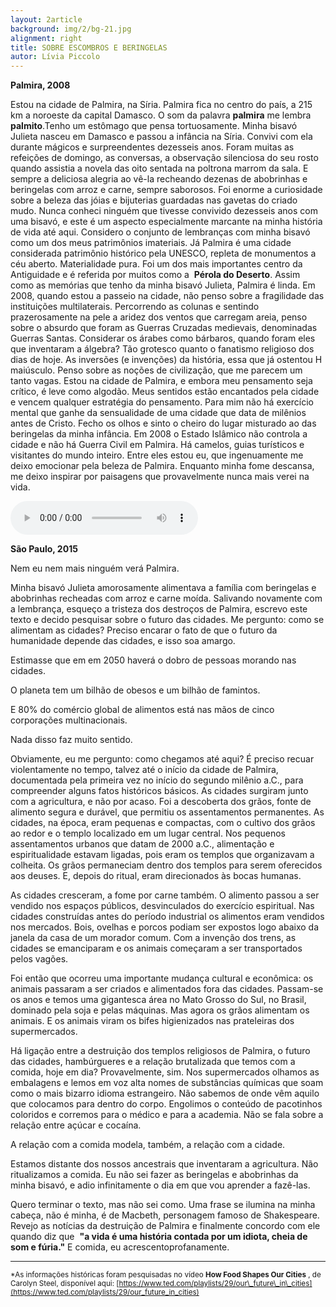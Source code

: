 ```yaml
---
layout: 2article
background: img/2/bg-21.jpg
alignment: right
title: SOBRE ESCOMBROS E BERINGELAS
autor: Lívia Piccolo
---
```


**Palmira, 2008**

Estou na cidade de Palmira, na Síria. Palmira fica no centro do país, a 215 km a noroeste da capital Damasco. O som da palavra ​ **palmira** me lembra ​ **palmito** _​_.Tenho um estômago que pensa tortuosamente. Minha bisavó Julieta nasceu em Damasco e passou a infância na Síria. Convivi com ela durante mágicos e surpreendentes dezesseis anos. Foram muitas as refeições de domingo, as conversas, a observação silenciosa do seu rosto quando assistia a novela das oito sentada na poltrona marrom da sala. E sempre a deliciosa alegria ao vê-­la recheando dezenas de abobrinhas e beringelas com arroz e carne, sempre saborosos. Foi enorme a curiosidade sobre a beleza das jóias e bijuterias guardadas nas gavetas do criado mudo. Nunca conheci ninguém que tivesse convivido dezesseis anos com uma bisavó, e este é um aspecto especialmente marcante na minha história de vida até aqui. Considero o conjunto de lembranças com minha bisavó como um dos meus patrimônios imateriais. Já Palmira é uma cidade considerada patrimônio histórico pela UNESCO, repleta de monumentos a céu aberto. Materialidade pura. Foi um dos mais importantes centro da Antiguidade e é referida por muitos como a ​ **Pérola do Deserto** _​_. Assim como as memórias que tenho da minha bisavó Julieta, Palmira é linda. Em 2008, quando estou a passeio na cidade, não penso sobre a fragilidade das instituições multilaterais. Percorrendo as colunas e sentindo prazerosamente na pele a aridez dos ventos que carregam areia, penso sobre o absurdo que foram as Guerras Cruzadas medievais, denominadas Guerras Santas. Considerar os árabes como bárbaros, quando foram eles que inventaram a álgebra? Tão grotesco quanto o fanatismo religioso dos dias de hoje. As inversões (e invenções) da história, essa que já ostentou H maiúsculo. Penso sobre as noções de civilização, que me parecem um tanto vagas. Estou na cidade de Palmira, e embora meu pensamento seja crítico, é leve como algodão. Meus sentidos estão encantados pela cidade e vencem qualquer estratégia do pensamento. Para mim não há exercício mental que ganhe da sensualidade de uma cidade que data de milênios antes de Cristo. Fecho os olhos e sinto o cheiro do lugar misturado ao das beringelas da minha infância. Em 2008 o Estado Islâmico não controla a cidade e não há Guerra Civil em Palmira. Há camelos, guias turísticos e visitantes do mundo inteiro. Entre eles estou eu, que ingenuamente me deixo emocionar pela beleza de Palmira. Enquanto minha fome descansa, me deixo inspirar por paisagens que provavelmente nunca mais verei na vida.

<audio controls autoplay>
   <source src="{{ site.baseurl }}/audio/Audio_Palmira.mp3" type="audio/mpeg">
   <source src="{{ site.baseurl }}/audio/Audio_Palmira.ogg" type="audio/ogg">
   Your browser does not support the audio element.
</audio>

**São Paulo, 2015**

Nem eu nem mais ninguém verá Palmira.

Minha bisavó Julieta amorosamente alimentava a família com beringelas e abobrinhas recheadas com arroz e carne moída. Salivando novamente com a lembrança, esqueço a tristeza dos destroços de Palmira, escrevo este texto e decido pesquisar sobre o futuro das cidades. Me pergunto: como se alimentam as cidades? Preciso encarar o fato de que o futuro da humanidade depende das cidades, e isso soa amargo.

Estima­sse que em em 2050 haverá o dobro de pessoas morando nas cidades.

O planeta tem um bilhão de obesos e um bilhão de famintos.

E 80% do comércio global de alimentos está nas mãos de cinco corporações multinacionais.

Nada disso faz muito sentido.

Obviamente, eu me pergunto: como chegamos até aqui? É preciso recuar violentamente no tempo, talvez até o início da cidade de Palmira, documentada pela primeira vez no início do segundo milênio a.C., **​** para compreender alguns fatos históricos básicos. As cidades surgiram junto com a agricultura, e não por acaso. Foi a descoberta dos grãos, fonte de alimento segura e durável, que permitiu os assentamentos permanentes. As cidades, na época, eram pequenas e compactas, com o cultivo dos grãos ao redor e o templo localizado em um lugar central. Nos pequenos assentamentos urbanos que datam de 2000 a.C., alimentação e espiritualidade estavam ligadas, pois eram os templos que organizavam a colheita. Os grãos permaneciam dentro dos templos para serem oferecidos aos deuses. E, depois do ritual, eram direcionados às bocas humanas.

As cidades cresceram, a fome por carne também. O alimento passou a ser vendido nos espaços públicos, desvinculados do exercício espiritual. Nas cidades construídas antes do período industrial os alimentos eram vendidos nos mercados. Bois, ovelhas e porcos podiam ser expostos logo abaixo da janela da casa de um morador comum. Com a invenção dos trens, as cidades se emanciparam e os animais começaram a ser transportados pelos vagões.

Foi então que ocorreu uma importante mudança cultural e econômica: os animais passaram a ser criados e alimentados fora das cidades. Passam-­se os anos e temos uma gigantesca área no Mato Grosso do Sul, no Brasil, dominado pela soja e pelas máquinas. Mas agora os grãos alimentam os animais. E os animais viram os bifes higienizados nas prateleiras dos supermercados.

Há ligação entre a destruição dos templos religiosos de Palmira, o futuro das cidades, hambúrgueres e a relação brutalizada que temos com a comida, hoje em dia? Provavelmente, sim. Nos supermercados olhamos as embalagens e lemos em voz alta nomes de substâncias químicas que soam como o mais bizarro idioma estrangeiro. Não sabemos de onde vêm aquilo que colocamos para dentro do corpo. Engolimos o conteúdo de pacotinhos coloridos e corremos para o médico e para a academia. Não se fala sobre a relação entre açúcar e cocaína.

A relação com a comida modela, também, a relação com a cidade.

Estamos distante dos nossos ancestrais que inventaram a agricultura. Não ritualizamos a comida. Eu não sei fazer as beringelas e abobrinhas da minha bisavó, e adio infinitamente o dia em que vou aprender a fazê­-las.

Quero terminar o texto, mas não sei como. Uma frase se ilumina na minha cabeça, não é minha, é de Macbeth, personagem famoso de Shakespeare. Revejo as notícias da destruição de Palmira e finalmente concordo com ele quando diz que ​ **&quot;a vida é uma história contada por um idiota, cheia de som e fúria.&quot;** E comida, eu acrescentoprofanamente.

<hr />

<small>\*As informações históricas foram pesquisadas no vídeo ​ **How Food Shapes Our Cities** _​_, de Carolyn Steel, disponível aqui: ​[https://www.ted.com/playlists/29/our\_future\_in\_cities](https://www.ted.com/playlists/29/our_future_in_cities)
